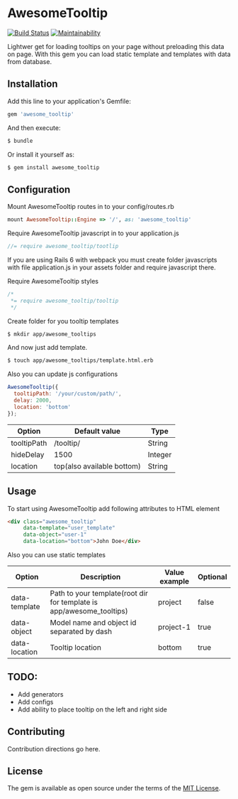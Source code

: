 # AwesomeTooltip
[![Build Status](https://travis-ci.com/BogdanBusko/awesome_tooltip.svg?branch=master)](https://travis-ci.com/BogdanBusko/awesome_tooltip)
[![Maintainability](https://api.codeclimate.com/v1/badges/13a8f6106b17b50e9943/maintainability)](https://codeclimate.com/github/BogdanBusko/awesome_tooltip/maintainability)

Lightwer get for loading tooltips on your page without preloading this data on page. With this gem you can load static template and templates with data from database.

## Installation
Add this line to your application's Gemfile:

```ruby
gem 'awesome_tooltip'
```

And then execute:
```bash
$ bundle
```

Or install it yourself as:
```bash
$ gem install awesome_tooltip
```

## Configuration

Mount AwesomeTooltip routes in to your config/routes.rb
```ruby
mount AwesomeTooltip::Engine => '/', as: 'awesome_tooltip'
```

Require AwesomeTooltip javascript in to your application.js
```javascript
//= require awesome_tooltip/tootlip
```

If you are using Rails 6 with webpack you must create folder javascripts with file application.js in your assets folder and require javascript there.

Require AwesomeTooltip styles
```css
/*
 *= require awesome_tooltip/tooltip
 */
```

Create folder for you tooltip templates
```bash
$ mkdir app/awesome_tooltips
```

And now just add template.
```bash
$ touch app/awesome_tooltips/template.html.erb
```

Also you can update js configurations
```javascript
AwesomeTooltip({
  tooltipPath: '/your/custom/path/',
  delay: 2000,
  location: 'bottom'
});
```

| Option | Default value | Type |
|--------|---------------|------|
| tooltipPath | /tooltip/ | String |
| hideDelay | 1500 | Integer |
| location | top(also available bottom) | String | 

## Usage

To start using AwesomeTooltip add following attributes to HTML element 
```html
<div class="awesome_tooltip" 
     data-template="user_template"
     data-object="user-1"
     data-location="bottom">John Doe</div>
```

Also you can use static templates

| Option | Description | Value example | Optional |
|--------|-------------|---------------|----------|
| data-template | Path to your template(root dir for template is app/awesome_tooltips) | project | false |
| data-object | Model name and object id separated by dash | project-1 | true |
| data-location | Tooltip location | bottom | true |

## TODO:
  - Add generators
  - Add configs
  - Add ability to place tooltip on the left and right side

## Contributing
Contribution directions go here.

## License
The gem is available as open source under the terms of the [MIT License](https://opensource.org/licenses/MIT).
